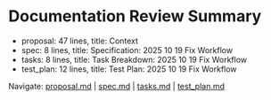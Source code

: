 # Documentation Review Summary

- proposal: 47 lines, title: Context
- spec: 8 lines, title: Specification: 2025 10 19 Fix Workflow
- tasks: 8 lines, title: Task Breakdown: 2025 10 19 Fix Workflow
- test_plan: 12 lines, title: Test Plan: 2025 10 19 Fix Workflow

Navigate: [proposal.md](./proposal.md) | [spec.md](./spec.md) | [tasks.md](./tasks.md) | [test_plan.md](./test_plan.md)
